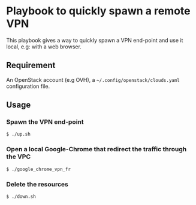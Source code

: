 # Playbook to quickly spawn a remote VPN

This playbook gives a way to quickly spawn a VPN end-point and use it local, e.g: with a web browser.

## Requirement

An OpenStack account (e.g OVH), a `~/.config/openstack/clouds.yaml` configuration file.

## Usage

### Spawn the VPN end-point

```console
$ ./up.sh
```

### Open a local Google-Chrome that redirect the traffic through the VPC

```console
$ ./google_chrome_vpn_fr
```

### Delete the resources

```console
$ ./down.sh
```

